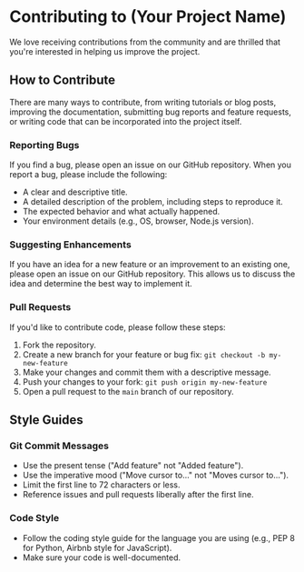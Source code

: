 # Contributing to (Your Project Name)

We love receiving contributions from the community and are thrilled that you're interested in helping us improve the project.

## How to Contribute

There are many ways to contribute, from writing tutorials or blog posts, improving the documentation, submitting bug reports and feature requests, or writing code that can be incorporated into the project itself.

### Reporting Bugs

If you find a bug, please open an issue on our GitHub repository. When you report a bug, please include the following:

- A clear and descriptive title.
- A detailed description of the problem, including steps to reproduce it.
- The expected behavior and what actually happened.
- Your environment details (e.g., OS, browser, Node.js version).

### Suggesting Enhancements

If you have an idea for a new feature or an improvement to an existing one, please open an issue on our GitHub repository. This allows us to discuss the idea and determine the best way to implement it.

### Pull Requests

If you'd like to contribute code, please follow these steps:

1.  Fork the repository.
2.  Create a new branch for your feature or bug fix: `git checkout -b my-new-feature`
3.  Make your changes and commit them with a descriptive message.
4.  Push your changes to your fork: `git push origin my-new-feature`
5.  Open a pull request to the `main` branch of our repository.

## Style Guides

### Git Commit Messages

- Use the present tense ("Add feature" not "Added feature").
- Use the imperative mood ("Move cursor to..." not "Moves cursor to...").
- Limit the first line to 72 characters or less.
- Reference issues and pull requests liberally after the first line.

### Code Style

- Follow the coding style guide for the language you are using (e.g., PEP 8 for Python, Airbnb style for JavaScript).
- Make sure your code is well-documented.
